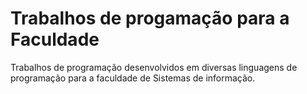 # Trabalhos de progamação para a Faculdade

Trabalhos de programação desenvolvidos em diversas linguagens de programação para a faculdade de Sistemas de informação.
